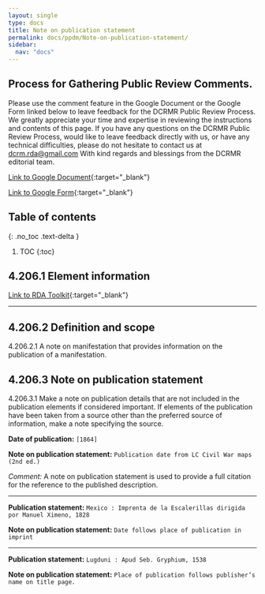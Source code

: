 ```yaml
---
layout: single
type: docs
title: Note on publication statement
permalink: docs/ppdm/Note-on-publication-statement/
sidebar:
  nav: "docs"
---
```



## Process for Gathering Public Review Comments.
Please use the comment feature in the Google Document or the Google Form linked below to leave feedback for the DCRMR Public Review Process.  We greatly appreciate your time and expertise in reviewing the instructions and contents of this page.  If you have any questions on the DCRMR Public Review Process, would like to leave feedback directly with us, or have any technical difficulties, please do not hesitate to contact us at dcrm.rda@gmail.com  With kind regards and blessings from the DCRMR editorial team.

[Link to Google Document](https://docs.google.com/document/d/1I0Wsga2hzMz6b3moEAvYCp7CZUxgDXMgKeJ94h1LPk0/edit#heading=h.qxw84t7xp9dy){:target="_blank"}

[Link to Google Form](https://docs.google.com/forms/d/e/1FAIpQLSdNtJkbY1mngdTcvCoB7zZcpaIuuKHvlbyiidP-QunDy14VcQ/viewform){:target="_blank"}

## Table of contents
{: .no_toc .text-delta }

1. TOC
{:toc}


## 4.206.1 Element information

[Link to RDA Toolkit](https://beta.rdatoolkit.org/Content/Index?externalId=en-US_ala-9d4aa3d6-02b8-3dbc-8ce2-60075153e028){:target="_blank"}

---

## 4.206.2 Definition and scope

<a name="4.206.2.1">4.206.2.1</a> A note on manifestation that provides information on the publication of a manifestation.

## 4.206.3 Note on publication statement

<a name="4.206.3.1">4.206.3.1</a> Make a note on publication details that are not included in the publication elements if considered important. If elements of the publication have been taken from a source other than the preferred source of information, make a note specifying the source.

**Date of publication:** ```[1864]```

**Note on publication statement:** ```Publication date from LC Civil War maps (2nd ed.)```

*Comment:* A note on publication statement is used to provide a full citation for the reference to the published description.

---

**Publication statement:** ```Mexico : Imprenta de la Escalerillas dirigida por Manuel Ximeno, 1828```

**Note on publication statement:** ```Date follows place of publication in imprint```

---

**Publication statement:** ```Lugduni : Apud Seb. Gryphium, 1538```

**Note on publication statement:** ```Place of publication follows publisher’s name on title page.```
